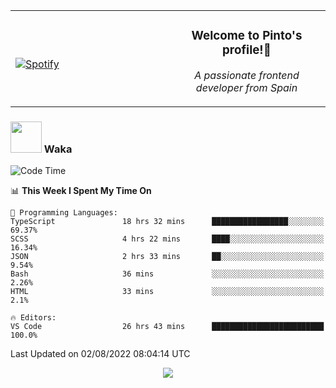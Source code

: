 <table width="100%" align="center"> 
  <tr>
  <td width="50%">
      
&nbsp; <br> [![Spotify](https://novatorem-zeta-rust.vercel.app/api/spotify)](https://open.spotify.com/user/novatorem-zeta-rust)

  </td>
  <td width="50%">
    <h3 align="center">Welcome to Pinto's profile!👋</h3>
    <p align="center"><em>A passionate frontend developer from Spain</em></p>
  </td>
  </table>

### <img src="https://media.giphy.com/media/VgCDAzcKvsR6OM0uWg/giphy.gif" width="50"> Waka

  <!--START_SECTION:waka-->
![Code Time](http://img.shields.io/badge/Code%20Time-728%20hrs%2046%20mins-blue)

📊 **This Week I Spent My Time On** 

```text
💬 Programming Languages: 
TypeScript               18 hrs 32 mins      █████████████████░░░░░░░░   69.37% 
SCSS                     4 hrs 22 mins       ████░░░░░░░░░░░░░░░░░░░░░   16.34% 
JSON                     2 hrs 33 mins       ██░░░░░░░░░░░░░░░░░░░░░░░   9.54% 
Bash                     36 mins             ░░░░░░░░░░░░░░░░░░░░░░░░░   2.26% 
HTML                     33 mins             ░░░░░░░░░░░░░░░░░░░░░░░░░   2.1%

🔥 Editors: 
VS Code                  26 hrs 43 mins      █████████████████████████   100.0%

```


 Last Updated on 02/08/2022 08:04:14 UTC
<!--END_SECTION:waka-->

<div align="center">
<img src="https://github-readme-stats-gilt-tau.vercel.app/api/top-langs/?username=pinto-hub&layout=compact&theme=dracula" />
</div>
